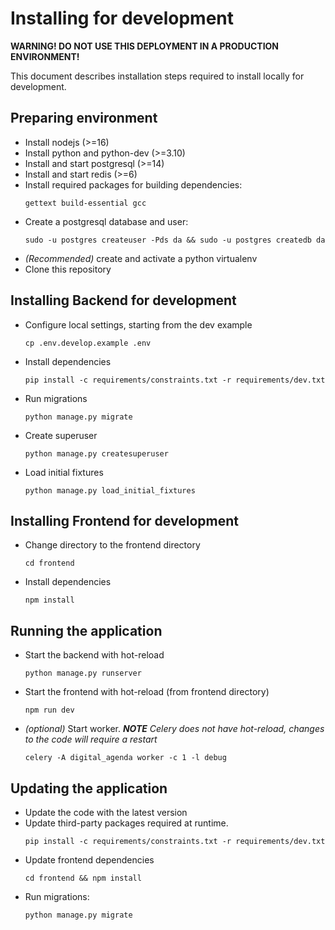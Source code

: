 # Installing for development

**WARNING! DO NOT USE THIS DEPLOYMENT IN A PRODUCTION ENVIRONMENT!**

This document describes installation steps required to install locally for development.

## Preparing environment

- Install nodejs (>=16)
- Install python and python-dev (>=3.10)
- Install and start postgresql (>=14)
- Install and start redis (>=6)
- Install required packages for building dependencies:
  ```
  gettext build-essential gcc
  ```
- Create a postgresql database and user:
  ```shell
  sudo -u postgres createuser -Pds da && sudo -u postgres createdb da
  ``` 
- _(Recommended)_ create and activate a python virtualenv
- Clone this repository

## Installing Backend for development

- Configure local settings, starting from the dev example
  ```shell
  cp .env.develop.example .env
  ```
- Install dependencies
  ```shell
  pip install -c requirements/constraints.txt -r requirements/dev.txt 
  ```
- Run migrations
  ```shell
  python manage.py migrate
  ```
- Create superuser
  ```shell
  python manage.py createsuperuser
  ```
- Load initial fixtures
  ```shell
  python manage.py load_initial_fixtures
  ```
  
## Installing Frontend for development

- Change directory to the frontend directory
  ```shell
  cd frontend
  ```
- Install dependencies
  ```shell
  npm install
  ```

## Running the application

- Start the backend with hot-reload
  ```shell
  python manage.py runserver
  ```
- Start the frontend with hot-reload (from frontend directory)
  ```shell
  npm run dev
  ```  
- _(optional)_ Start worker. _**NOTE** Celery does not have hot-reload, changes to the code will require a restart_
  ```shell
  celery -A digital_agenda worker -c 1 -l debug
  ```
  
## Updating the application

- Update the code with the latest version
- Update third-party packages required at runtime.
  ```shell
  pip install -c requirements/constraints.txt -r requirements/dev.txt
  ```
- Update frontend dependencies
  ```shell
  cd frontend && npm install 
  ```
- Run migrations:
  ```shell
  python manage.py migrate
  ```
